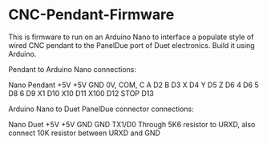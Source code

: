 # CNC-Pendant-Firmware

This is firmware to run on an Arduino Nano to interface a populate style of wired CNC pendant to the PanelDue port of Duet electronics. Build it using Arduino. 

Pendant to Arduino Nano connections:

Nano    Pendant
+5V     +5V
GND     0V, COM, C
A       D2
B       D3
X       D4
Y       D5
Z       D6
4       D6
5       D8
6       D9
X1      D10
X10     D11
X100    D12
STOP    D13

Arduino Nano to Duet PanelDue connector connections:

Nano    Duet
+5V     +5V
GND     GND
TX1/D0  Through 5K6 resistor to URXD, also connect 10K resistor between URXD and GND
